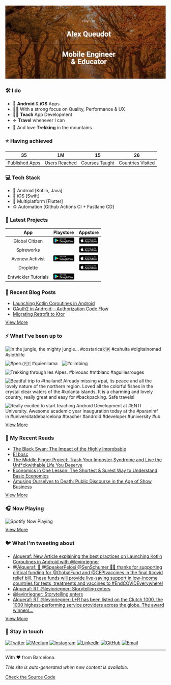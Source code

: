 ![banner](images/banner-cropped.jpg)

### 🛠 I do
- 📱 **Android** & **iOS** Apps
- 👨‍💻 With a strong focus on Quality, Performance & UX
- 👨‍🏫 **Teach** App Development
- ✈️ **Travel** whenever I can
- 💚 And love **Trekking** in the mountains

### ⭐️ Having achieved

| 35 | 1M | 15 | 26 |
| :-: | :-: | :-: | :-: |
| Published Apps | Users Reached | Courses Taught | Countries Visited |

### 💻 Tech Stack
- 🤖 Android [Kotlin, Java]
- 🍎 iOS [Swift]
- 📱 Multiplatform [Flutter]
- ⚙️ Automation [Github Actions CI + Fastlane CD]

### 📱 Latest Projects

| App | Playstore | Appstore |
| :-: | :-: | :-: |
| Global Citizen | <a href="https://play.google.com/store/apps/details?id=lr.globalcitizen.com"><img height = "20px" src="images/playstore.png"/></a> | <a href="https://apps.apple.com/us/app/global-citizen-take-action/id990655529"><img height = "20px" src="images/appstore.png"/></a> |
| Spireworks |  | <a href="https://apps.apple.com/us/app/spireworks/id1372884614"><img height = "20px" src="images/appstore.png"/></a> |
| Avenew Activist | <a href="https://play.google.com/store/apps/details?id=org.avenew.activist"><img height = "20px" src="images/playstore.png"/></a> | <a href="https://apps.apple.com/us/app/avenew-activist/id1529797327"><img height = "20px" src="images/appstore.png"/></a> |
| Droplette |  | <a href="https://apps.apple.com/py/app/droplette/id1535102177"><img height = "20px" src="images/appstore.png"/></a> |
| Entwickler Tutorials | <a href="https://play.google.com/store/apps/details?id=de.entwickler.tutorials.app"><img height = "20px" src="images/playstore.png"/></a> |  |

### 📕 Recent Blog Posts
<!-- BLOG-POST-LIST:START -->
- [Launching Kotlin Coroutines in Android](https://medium.com/l-r-engineering/launching-kotlin-coroutines-in-android-coroutine-scope-context-800d280ebd80?source=rss-18ecf9ef4d5b------2)
- [OAuth2 in Android — Authorization Code Flow](https://medium.com/l-r-engineering/oauth2-in-android-authorization-code-flow-ffc4355dd473?source=rss-18ecf9ef4d5b------2)
- [Migrating Retrofit to Ktor](https://medium.com/l-r-engineering/migrating-retrofit-to-ktor-93bdaf58d7d4?source=rss-18ecf9ef4d5b------2)
<!-- BLOG-POST-LIST:END -->
<p style="margin-top:-5px">
        <a href="https://medium.com/@alqueraf">View More</a>
</p>

### ⚡️ What I've been up to
<!-- INSTAGRAM-FEED:START -->
<p><img width="250px" src="https://instagram.fiev22-1.fna.fbcdn.net/v/t51.2885-15/sh0.08/e35/s640x640/164055253_146700304009608_2500471905385537273_n.jpg?tp=1&_nc_ht=instagram.fiev22-1.fna.fbcdn.net&_nc_cat=100&_nc_ohc=H_yOxWI2r5wAX-7JaEM&edm=ABfd0MgAAAAA&ccb=7-4&oh=09803352ff55e7c7c17a09381e484a1b&oe=609139BB&_nc_sid=7bff83" alt="In the jungle, the mighty jungle...  #costarica🇨🇷  #cahuita  #digitalnomad  #slothlife" style="padding-right:10px;padding-bottom:10px" /> <img width="250px" src="https://instagram.fiev22-1.fna.fbcdn.net/v/t51.2885-15/sh0.08/e35/c180.0.1080.1080a/s640x640/134741911_3550164045078801_496483062783369485_n.jpg?tp=1&_nc_ht=instagram.fiev22-1.fna.fbcdn.net&_nc_cat=109&_nc_ohc=314fKrH76ZkAX-5oXCy&edm=ABfd0MgAAAAA&ccb=7-4&oh=eb07f4259d9704028c7fb73601d74b46&oe=608F9A66&_nc_sid=7bff83" alt="#peru🇵🇪  #quienllama" style="padding-right:10px;padding-bottom:10px" /> <img width="250px" src="https://instagram.fiev22-2.fna.fbcdn.net/v/t51.2885-15/sh0.08/e35/c315.0.810.810a/s640x640/134835069_395271954906995_554156271251983796_n.jpg?tp=1&_nc_ht=instagram.fiev22-2.fna.fbcdn.net&_nc_cat=111&_nc_ohc=4swuFxhAZxcAX92hhaK&edm=ABfd0MgAAAAA&ccb=7-4&oh=f8a64782803058691682e5f8416e037e&oe=6091E62B&_nc_sid=7bff83" alt="#climbing" style="padding-right:10px;padding-bottom:10px" /> <img width="250px" src="https://instagram.fiev22-1.fna.fbcdn.net/v/t51.2885-15/sh0.08/e35/s640x640/114581420_329866848037409_3165778290244745196_n.jpg?tp=1&_nc_ht=instagram.fiev22-1.fna.fbcdn.net&_nc_cat=105&_nc_ohc=ArS5EDjDxqwAX9G16xt&edm=ABfd0MgAAAAA&ccb=7-4&oh=d8e14a1c527632692f8e07afcf3dc275&oe=608EDBC7&_nc_sid=7bff83" alt="Trekking through les Alpes.  #bivouac  #mtblanc  #aguillesrouges" style="padding-right:10px;padding-bottom:10px" /> <img width="250px" src="https://instagram.fiev22-2.fna.fbcdn.net/v/t51.2885-15/sh0.08/e35/s640x640/50659791_115686899539189_4155358141532017584_n.jpg?tp=1&_nc_ht=instagram.fiev22-2.fna.fbcdn.net&_nc_cat=101&_nc_ohc=e355gWViDhcAX9cermu&edm=ABfd0MgAAAAA&ccb=7-4&oh=963e3c2a5bfa8dd37b3793f444975922&oe=6091D5F8&_nc_sid=7bff83" alt="Beatiful trip to  #thailand! Already missing  #pai, its peace and all the lovely nature of the northern region. Loved all the colorful fishes in the crystal clear waters of the  #kolanta islands. It is a charming and lovely country, really great and easy for  #backpacking.  Safe travels!" style="padding-right:10px;padding-bottom:10px" /> <img width="250px" src="https://instagram.fiev22-1.fna.fbcdn.net/v/t51.2885-15/e35/c236.0.608.608a/42653029_2058615494449795_4125159065197996634_n.jpg?tp=1&_nc_ht=instagram.fiev22-1.fna.fbcdn.net&_nc_cat=107&_nc_ohc=QI5gauk5UdwAX8kcy-r&edm=ABfd0MgAAAAA&ccb=7-4&oh=1508681009a03a70db93682fb43a1aa0&oe=608EBD23&_nc_sid=7bff83" alt="Really excited to start teaching Android Development at  #ENTI University. Awesome academic year inauguration today at the  #paranimf in  #universitatdebarcelona   #teacher  #android  #developer  #university  #ub" style="padding-right:10px;padding-bottom:10px" /> </p>
<!-- INSTAGRAM-FEED:END -->
<p style="margin-top:-15px">
        <a href="https://instagram.com/alqueraf">View More</a>
</p>

### 📖 My Recent Reads
<!-- GOODREADS:START -->
- [The Black Swan: The Impact of the Highly Improbable](https://www.goodreads.com/review/show/3630502845?utm_medium=api&utm_source=rss)
- [El bosc](https://www.goodreads.com/review/show/3897897762?utm_medium=api&utm_source=rss)
- [The Middle Finger Project: Trash Your Imposter Syndrome and Live the Unf*ckwithable Life You Deserve](https://www.goodreads.com/review/show/3546824765?utm_medium=api&utm_source=rss)
- [Economics in One Lesson: The Shortest & Surest Way to Understand Basic Economics](https://www.goodreads.com/review/show/3324987322?utm_medium=api&utm_source=rss)
- [Amusing Ourselves to Death: Public Discourse in the Age of Show Business](https://www.goodreads.com/review/show/2968197244?utm_medium=api&utm_source=rss)
<!-- GOODREADS:END -->
<p style="margin-top:-5px">
        <a href="https://www.goodreads.com/user/show/40277231-alex-queudot">View More</a>
</p>

### 🎧 Now Playing
![Spotify Now Playing](https://spotify-now-playing-alqueraf.vercel.app/api/spotify)

<p style="margin-top:-5px">
        <a href="https://open.spotify.com/user/alqueraf">View More</a>
</p>
   
### 🐦 What I'm tweeting about
<!-- TWITTER:START -->
- [Alqueraf: New Article explaining the best practices on Launching Kotlin Coroutines in Android with @levinriegner](https://rss.app/articles/cb4e791f6f6d729c074351566bd3a7c508111d6e3e33a3f4c7f0861cca9573c6f60ab61368dbd96cf0a66e7ede1c0b9360d16ee7cb167e)
- [@Alqueraf: 🙏  @SpeakerPelosi @SenSchumer 🙏🏾  thanks for supporting critical funding for @GlobalFund and @CEPIvaccines in the final #covid relief bill. These funds will provide live-saving support in low-income countries for tests, treatments and vaccines to #EndCOVIDEverywhere!](https://rss.app/articles/cb4e791f6f6d729c074351566bd3a7c508111d6e3e33a3f4c7f0861cca9573c6f60ab61368dbd969f4a5697bdf150d9661d769e2c1137d)
- [Alqueraf: RT @levinriegner: Storytelling enters](https://rss.app/articles/cb4e791f6f6d729c074351566bd3a7c508111d6e3e33a3f4c7f0861cca9573c6f60ab61368dbd869fba16b7dd917079460d16de0c51379)
- [@levinriegner: Storytelling enters](https://rss.app/articles/cb4e791f6f6d729c074351566bd3a7c508111d6e133aa4e8ccf08e1f828862d5ad0cb15d2d9d9d77f2a16c7cd8150c9366d369e4c1177f1d8338c2)
- [Alqueraf: RT @levinriegner: L+R has been listed on the Clutch 1000, the 1000 highest-performing service providers across the globe. The award winners…](https://rss.app/articles/cb4e791f6f6d729c074351566bd3a7c508111d6e3e33a3f4c7f0861cca9573c6f60ab61368dbda6efaa66c7cde11069368dd60e3c6117c)
<!-- TWITTER:END -->
<p style="margin-top:-5px">
        <a href="https://twitter.com/alqueraf">View More</a>
</p>

### 💬 Stay in touch
<p>
        <a href="https://twitter.com/alqueraf" target="_blank"><img alt="Twitter"
                        src="https://img.shields.io/badge/twitter-%231DA1F2.svg?&style=for-the-badge&logo=twitter&logoColor=white" /></a>
        <a href="https://medium.com/@alqueraf" target="_blank"><img alt="Medium"
                        src="https://img.shields.io/badge/medium-%2312100E.svg?&style=for-the-badge&logo=medium&logoColor=white" /></a>
        <a href="https://www.instagram.com/alqueraf" target="_blank"><img alt="Instagram"
                        src="https://img.shields.io/badge/instagram-%23E4405F.svg?&style=for-the-badge&logo=instagram&logoColor=white" /></a>
        <a href="https://www.linkedin.com/in/alexqueudot" target="_blank"><img alt="LinkedIn"
                        src="https://img.shields.io/badge/linkedin-%230077B5.svg?&style=for-the-badge&logo=linkedin&logoColor=white" /></a>
        <a href="https://github.com/alqueraf" target="_blank"><img alt="GitHub"
                        src="https://img.shields.io/badge/GitHub-100000?style=for-the-badge&logo=github&logoColor=white" /></a>
        <a href="mailto:alqueraf@gmail.com" target="_blank"><img alt="Email"
                        src="https://img.shields.io/badge/Gmail-D14836?style=for-the-badge&logo=gmail&logoColor=white" /></a>
</p>

---
With ❤️ from Barcelona.

*This site is auto-generated when new content is available*.

<a href="https://github.com/Alqueraf/Alqueraf">Check the Source Code</a>
